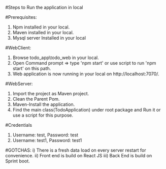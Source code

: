 #Steps to Run the application in local

#Prerequisites:
1) Npm installed in your local.
2) Maven installed in your local.
3) Mysql server Installed in your local

#WebClient:
1) Browse todo_app\todo_web in your local.
2) Open Command prompt => type 'npm start' or use script to run 'npm start' on this path.
3) Web application is now running in your local on http://localhost:7070/.

#WebServer:
1) Import the project as Maven project.
2) Clean the Parent Pom.
3) Maven-Install the application.
4) Find the main class(TodoApplication) under root package and Run it or use a script for this purpose.

#Credentials
1) Username: test, Password: test
2) Username: test1, Password: test1

#GOTCHAS:
i) There is a fresh data load on every server restart for convenience.
ii) Front end is build on React JS
iii) Back End is build on Sprint boot.